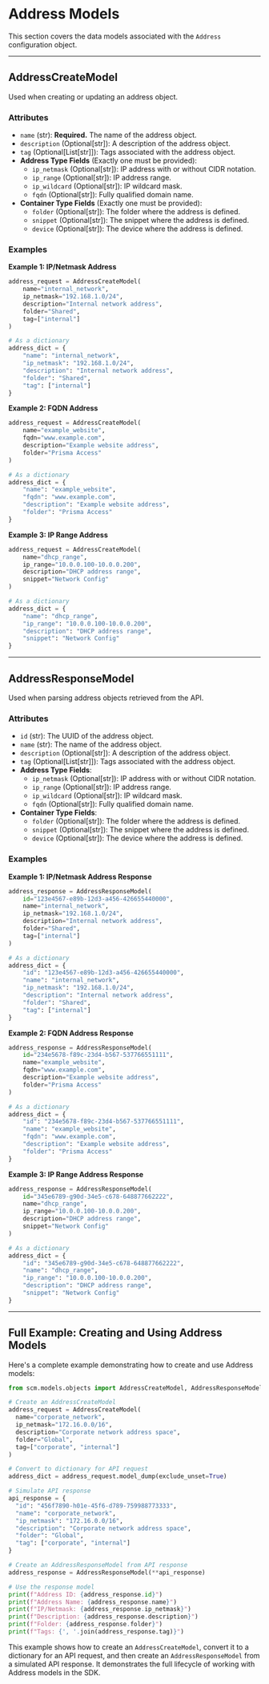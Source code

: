 # Address Models

This section covers the data models associated with the `Address` configuration object.

---

## AddressCreateModel

Used when creating or updating an address object.

### Attributes

- `name` (str): **Required.** The name of the address object.
- `description` (Optional[str]): A description of the address object.
- `tag` (Optional[List[str]]): Tags associated with the address object.
- **Address Type Fields** (Exactly one must be provided):
    - `ip_netmask` (Optional[str]): IP address with or without CIDR notation.
    - `ip_range` (Optional[str]): IP address range.
    - `ip_wildcard` (Optional[str]): IP wildcard mask.
    - `fqdn` (Optional[str]): Fully qualified domain name.
- **Container Type Fields** (Exactly one must be provided):
    - `folder` (Optional[str]): The folder where the address is defined.
    - `snippet` (Optional[str]): The snippet where the address is defined.
    - `device` (Optional[str]): The device where the address is defined.

### Examples

**Example 1: IP/Netmask Address**

<div class="termy">

<!-- termynal -->

```python
address_request = AddressCreateModel(
    name="internal_network",
    ip_netmask="192.168.1.0/24",
    description="Internal network address",
    folder="Shared",
    tag=["internal"]
)

# As a dictionary
address_dict = {
    "name": "internal_network",
    "ip_netmask": "192.168.1.0/24",
    "description": "Internal network address",
    "folder": "Shared",
    "tag": ["internal"]
}
```

</div>

**Example 2: FQDN Address**

<div class="termy">

<!-- termynal -->

```python
address_request = AddressCreateModel(
    name="example_website",
    fqdn="www.example.com",
    description="Example website address",
    folder="Prisma Access"
)

# As a dictionary
address_dict = {
    "name": "example_website",
    "fqdn": "www.example.com",
    "description": "Example website address",
    "folder": "Prisma Access"
}
```

</div>

**Example 3: IP Range Address**

<div class="termy">

<!-- termynal -->

```python
address_request = AddressCreateModel(
    name="dhcp_range",
    ip_range="10.0.0.100-10.0.0.200",
    description="DHCP address range",
    snippet="Network Config"
)

# As a dictionary
address_dict = {
    "name": "dhcp_range",
    "ip_range": "10.0.0.100-10.0.0.200",
    "description": "DHCP address range",
    "snippet": "Network Config"
}
```

</div>

---

## AddressResponseModel

Used when parsing address objects retrieved from the API.

### Attributes

- `id` (str): The UUID of the address object.
- `name` (str): The name of the address object.
- `description` (Optional[str]): A description of the address object.
- `tag` (Optional[List[str]]): Tags associated with the address object.
- **Address Type Fields**:
    - `ip_netmask` (Optional[str]): IP address with or without CIDR notation.
    - `ip_range` (Optional[str]): IP address range.
    - `ip_wildcard` (Optional[str]): IP wildcard mask.
    - `fqdn` (Optional[str]): Fully qualified domain name.
- **Container Type Fields**:
    - `folder` (Optional[str]): The folder where the address is defined.
    - `snippet` (Optional[str]): The snippet where the address is defined.
    - `device` (Optional[str]): The device where the address is defined.

### Examples

**Example 1: IP/Netmask Address Response**

<div class="termy">

<!-- termynal -->

```python
address_response = AddressResponseModel(
    id="123e4567-e89b-12d3-a456-426655440000",
    name="internal_network",
    ip_netmask="192.168.1.0/24",
    description="Internal network address",
    folder="Shared",
    tag=["internal"]
)

# As a dictionary
address_dict = {
    "id": "123e4567-e89b-12d3-a456-426655440000",
    "name": "internal_network",
    "ip_netmask": "192.168.1.0/24",
    "description": "Internal network address",
    "folder": "Shared",
    "tag": ["internal"]
}
```

</div>

**Example 2: FQDN Address Response**

<div class="termy">

<!-- termynal -->

```python
address_response = AddressResponseModel(
    id="234e5678-f89c-23d4-b567-537766551111",
    name="example_website",
    fqdn="www.example.com",
    description="Example website address",
    folder="Prisma Access"
)

# As a dictionary
address_dict = {
    "id": "234e5678-f89c-23d4-b567-537766551111",
    "name": "example_website",
    "fqdn": "www.example.com",
    "description": "Example website address",
    "folder": "Prisma Access"
}
```

</div>

**Example 3: IP Range Address Response**

<div class="termy">

<!-- termynal -->

```python
address_response = AddressResponseModel(
    id="345e6789-g90d-34e5-c678-648877662222",
    name="dhcp_range",
    ip_range="10.0.0.100-10.0.0.200",
    description="DHCP address range",
    snippet="Network Config"
)

# As a dictionary
address_dict = {
    "id": "345e6789-g90d-34e5-c678-648877662222",
    "name": "dhcp_range",
    "ip_range": "10.0.0.100-10.0.0.200",
    "description": "DHCP address range",
    "snippet": "Network Config"
}
```

</div>

---

## Full Example: Creating and Using Address Models

Here's a complete example demonstrating how to create and use Address models:

<div class="termy">

<!-- termynal -->

```python
from scm.models.objects import AddressCreateModel, AddressResponseModel

# Create an AddressCreateModel
address_request = AddressCreateModel(
  name="corporate_network",
  ip_netmask="172.16.0.0/16",
  description="Corporate network address space",
  folder="Global",
  tag=["corporate", "internal"]
)

# Convert to dictionary for API request
address_dict = address_request.model_dump(exclude_unset=True)

# Simulate API response
api_response = {
  "id": "456f7890-h01e-45f6-d789-759988773333",
  "name": "corporate_network",
  "ip_netmask": "172.16.0.0/16",
  "description": "Corporate network address space",
  "folder": "Global",
  "tag": ["corporate", "internal"]
}

# Create an AddressResponseModel from API response
address_response = AddressResponseModel(**api_response)

# Use the response model
print(f"Address ID: {address_response.id}")
print(f"Address Name: {address_response.name}")
print(f"IP/Netmask: {address_response.ip_netmask}")
print(f"Description: {address_response.description}")
print(f"Folder: {address_response.folder}")
print(f"Tags: {', '.join(address_response.tag)}")
```

</div>

This example shows how to create an `AddressCreateModel`, convert it to a dictionary for an API request, and then
create an `AddressResponseModel` from a simulated API response. It demonstrates the full lifecycle of working with
Address models in the SDK.
